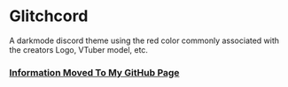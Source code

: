 # Glitchcord
A darkmode discord theme using the red color commonly associated with the creators Logo, VTuber model, etc.

### [Information Moved To My GitHub Page](https://gavcreator.github.io/Glitchcord/)